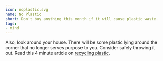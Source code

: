 ```yaml
---
icon: noplastic.svg
name: No Plastic
short: Don't buy anything this month if it will cause plastic waste.
tags:
- mind
---
```

Also, look around your house. There will be some plastic lying around the corner that no longer serves purpose to you. Consider safely throwing it out. Read this 4 minute article on [recycling plastic](https://www.recyclenow.com/recycling-knowledge/how-is-it-recycled/plastics).
